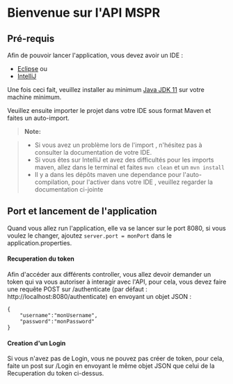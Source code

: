 Bienvenue sur l'API MSPR
=====================


Pré-requis
-------------

Afin de pouvoir lancer l'application, vous devez avoir un IDE : 

 - [Eclipse](https://www.eclipse.org/downloads/packages/release/2020-03/r/eclipse-ide-java-developers)
 ou
 - [IntelliJ](https://www.jetbrains.com/fr-fr/idea/download/#section=mac)

Une fois ceci fait, veuillez installer au minimum [Java JDK 11](https://www.oracle.com/java/technologies/javase-jdk11-downloads.html) sur votre machine minimum.
 
 Veuillez ensuite importer le projet dans votre IDE sous format Maven et faites un <i class="icon-refresh"></i>auto-import.

> **Note:**

> - Si vous avez un problème lors de l'import , n'hésitez pas à consulter la documentation de votre IDE.
> - Si vous êtes sur IntelliJ et avez des difficultés pour les imports maven, allez dans le terminal et faites
> `mvn clean` et un `mvn install`
> - Il y a dans les dépôts maven une dependance pour l'auto-compilation, pour l'activer dans votre IDE , veuillez regarder la documentation ci-jointe [<i class="icon-file"></i>](https://dev.to/suin/spring-boot-developer-tools-how-to-enable-automatic-restart-in-intellij-idea-1c6i)

Port et lancement de l'application
-------------

Quand vous allez run l'application, elle va se lancer sur le port 8080, si vous voulez le changer, ajoutez `server.port = monPort` dans le <i class="icon-file"></i> application.properties.


#### Recuperation du token

Afin d'accéder aux différents controller, vous allez devoir demander un token qui va vous autoriser à interagir avec l'API, pour cela, vous devez faire une requête POST sur /authenticate (par défaut : http://localhost:8080/authenticate) en envoyant un objet JSON :

    {
	    "username":"monUsername",
	    "password":"monPassword"
	}

#### Creation d'un Login

Si vous n'avez pas de Login, vous ne pouvez pas créer de token, pour cela, faite un post sur /Login en envoyant le même objet JSON que celui de la Recuperation du token ci-dessus.